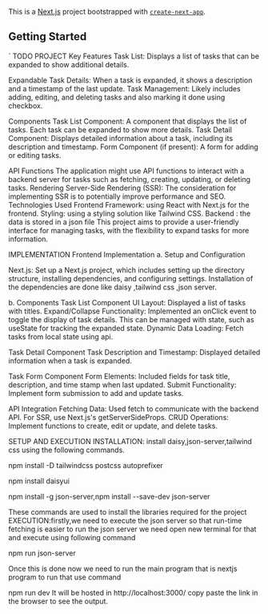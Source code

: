 This is a [Next.js](https://nextjs.org/) project bootstrapped with [`create-next-app`](https://github.com/vercel/next.js/tree/canary/packages/create-next-app).

## Getting Started

`				                                  TODO PROJECT 
Key Features
Task List: Displays a list of tasks that can be expanded to show additional details.

Expandable Task Details: When a task is expanded, it shows a description and a timestamp of the last update.
Task Management: Likely includes adding, editing, and deleting tasks and also marking it done using checkbox.

Components
Task List Component: A component that displays the list of tasks. Each task can be expanded to show more details.
Task Detail Component: Displays detailed information about a task, including its description and timestamp.
Form Component (if present): A form for adding or editing tasks.

API Functions
The application might use API functions to interact with a backend server for tasks such as fetching, creating, updating, or deleting tasks.
Rendering
Server-Side Rendering (SSR): The consideration for implementing SSR is  to potentially improve performance and SEO.
Technologies Used
Frontend Framework:  using React with Next.js for the frontend.
Styling:  using a styling solution like Tailwind CSS.
Backend : the data is stored in a json file 
This project aims to provide a user-friendly interface for managing tasks, with the flexibility to expand tasks for more information.





IMPLEMENTATION
 Frontend Implementation
a. Setup and Configuration

Next.js: Set up a Next.js project, which includes setting up the directory structure, installing dependencies, and configuring settings.
Installation of the dependencies are done like daisy ,tailwind css ,json server.

b. Components
Task List Component
UI Layout: Displayed a list of tasks with titles.
Expand/Collapse Functionality: Implemented an onClick event to toggle the display of task details. This can be managed with state, such as useState for tracking the expanded state.
Dynamic Data Loading: Fetch tasks from local state using api.

Task Detail Component
Task Description and Timestamp: Displayed detailed information when a task is expanded.

Task Form Component
Form Elements: Included fields for task title, description, and time stamp when last updated.
Submit Functionality: Implement form submission to add and update tasks.

API Integration
Fetching Data: Used fetch  to communicate with the backend API. For SSR, use Next.js's getServerSideProps.
CRUD Operations: Implement functions to create, edit or update, and delete tasks.
				

SETUP AND EXECUTION 
INSTALLATION: install daisy,json-server,tailwind css using the following commands.

npm install -D tailwindcss postcss autoprefixer

npm install daisyui

npm install -g json-server,npm install --save-dev json-server

These commands are used to install the libraries required for the project 
EXECUTION:firstly,we need to execute the json server so that run-time fetching is easier to run the json server we need open new terminal for that and execute using following command

npm run json-server

Once this is done now we need to run the main program that is nextjs program to run that use command 

npm run dev 
It will be hosted in http://localhost:3000/ copy paste the link in the browser to see the output.




